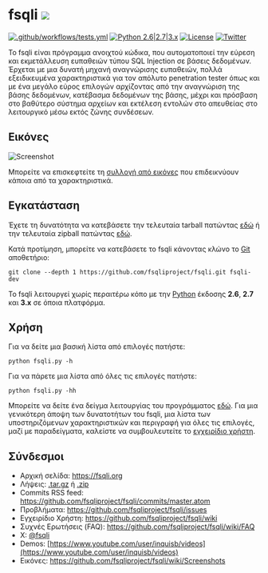 # fsqli ![](https://i.imgur.com/fe85aVR.png)

[![.github/workflows/tests.yml](https://github.com/fsqliproject/fsqli/actions/workflows/tests.yml/badge.svg)](https://github.com/fsqliproject/fsqli/actions/workflows/tests.yml) [![Python 2.6|2.7|3.x](https://img.shields.io/badge/python-2.6|2.7|3.x-yellow.svg)](https://www.python.org/) [![License](https://img.shields.io/badge/license-GPLv2-red.svg)](https://raw.githubusercontent.com/fsqliproject/fsqli/master/LICENSE) [![Twitter](https://img.shields.io/badge/twitter-@fsqli-blue.svg)](https://twitter.com/fsqli)

Το fsqli είναι πρόγραμμα ανοιχτού κώδικα, που αυτοματοποιεί την εύρεση και εκμετάλλευση ευπαθειών τύπου SQL Injection σε βάσεις δεδομένων. Έρχεται με μια δυνατή μηχανή αναγνώρισης ευπαθειών, πολλά εξειδικευμένα χαρακτηριστικά για τον απόλυτο penetration tester όπως και με ένα μεγάλο εύρος επιλογών αρχίζοντας από την αναγνώριση της βάσης δεδομένων, κατέβασμα δεδομένων της βάσης, μέχρι και πρόσβαση στο βαθύτερο σύστημα αρχείων και εκτέλεση εντολών στο απευθείας στο λειτουργικό μέσω εκτός ζώνης συνδέσεων.

## Εικόνες

![Screenshot](https://raw.github.com/wiki/fsqliproject/fsqli/images/fsqli_screenshot.png)

Μπορείτε να επισκεφτείτε τη [συλλογή από εικόνες](https://github.com/fsqliproject/fsqli/wiki/Screenshots) που επιδεικνύουν κάποια από τα χαρακτηριστικά.

## Εγκατάσταση

Έχετε τη δυνατότητα να κατεβάσετε την τελευταία tarball πατώντας [εδώ](https://github.com/fsqliproject/fsqli/tarball/master) ή την τελευταία zipball πατώντας [εδώ](https://github.com/fsqliproject/fsqli/zipball/master).

Κατά προτίμηση, μπορείτε να κατεβάσετε το fsqli κάνοντας κλώνο το [Git](https://github.com/fsqliproject/fsqli) αποθετήριο:

    git clone --depth 1 https://github.com/fsqliproject/fsqli.git fsqli-dev

Το fsqli λειτουργεί χωρίς περαιτέρω κόπο με την [Python](https://www.python.org/download/) έκδοσης **2.6**, **2.7** και **3.x** σε όποια πλατφόρμα.

## Χρήση

Για να δείτε μια βασική λίστα από επιλογές πατήστε:

    python fsqli.py -h

Για να πάρετε μια λίστα από όλες τις επιλογές πατήστε:

    python fsqli.py -hh

Μπορείτε να δείτε ένα δείγμα λειτουργίας του προγράμματος [εδώ](https://asciinema.org/a/46601).
Για μια γενικότερη άποψη των δυνατοτήτων του fsqli, μια λίστα των υποστηριζόμενων χαρακτηριστικών και περιγραφή για όλες τις επιλογές, μαζί με παραδείγματα, καλείστε να συμβουλευτείτε το [εγχειρίδιο χρήστη](https://github.com/fsqliproject/fsqli/wiki/Usage).

## Σύνδεσμοι

- Αρχική σελίδα: https://fsqli.org
- Λήψεις: [.tar.gz](https://github.com/fsqliproject/fsqli/tarball/master) ή [.zip](https://github.com/fsqliproject/fsqli/zipball/master)
- Commits RSS feed: https://github.com/fsqliproject/fsqli/commits/master.atom
- Προβλήματα: https://github.com/fsqliproject/fsqli/issues
- Εγχειρίδιο Χρήστη: https://github.com/fsqliproject/fsqli/wiki
- Συχνές Ερωτήσεις (FAQ): https://github.com/fsqliproject/fsqli/wiki/FAQ
- X: [@fsqli](https://twitter.com/fsqli)
- Demos: [https://www.youtube.com/user/inquisb/videos](https://www.youtube.com/user/inquisb/videos)
- Εικόνες: https://github.com/fsqliproject/fsqli/wiki/Screenshots

